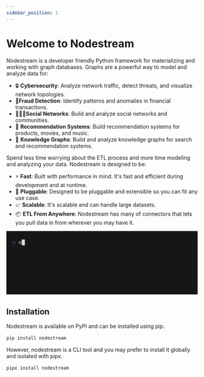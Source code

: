```yaml
---
sidebar_position: 1
---
```


# Welcome to Nodestream

Nodestream is a developer friendly Python framework for materializing and working with graph databases.
Graphs are a powerful way to model and analyze data for:

- 🔒 **Cybersecurity**: Analyze network traffic, detect threats, and visualize network topologies.
- 💸**Fraud Detection**: Identify patterns and anomalies in financial transactions.
- 🧑‍🤝‍🧑**Social Networks**: Build and analyze social networks and communities.
- 💸 **Recommendation Systems**: Build recommendation systems for products, movies, and music.
- 🧠 **Knowledge Graphs**: Build and analyze knowledge graphs for search and recommendation systems.

Spend less time worrying about the ETL process and more time modeling and analyzing your data.
Nodestream is designed to be:

- ⚡ **Fast**: Built with performance in mind. It's fast and efficient during development and at runtime.
- 🔌 **Pluggable**: Designed to be pluggable and extensible so you can fit any use case.
- 📈 **Scalable**: It's scalable and can handle large datasets.
- 📦 **ETL From Anywhere**: Nodestream has many of connectors that lets you pull data in from wherever you may have it.

![Nodestream Demo](/images/demo.gif)

## Installation

Nodestream is available on PyPI and can be installed using pip.

```bash
pip install nodestream
```

However, nodestream is a CLI tool and you may prefer to install it globally and isolated with pipx.

```bash
pipx install nodestream
```
